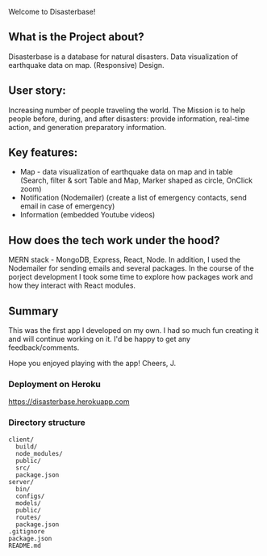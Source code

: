 Welcome to Disasterbase!

## What is the Project about?
Disasterbase is a database for natural disasters. Data visualization of earthquake data on map. (Responsive) Design.

## User story:
Increasing number of people traveling the world. The Mission is to help people before, during, and after disasters: provide information, real-time action, and generation preparatory information. 

## Key features:
- Map - data visualization of earthquake data on map and in table (Search, filter & sort Table and Map, Marker shaped as circle, OnClick zoom)
- Notification (Nodemailer) (create a list of emergency contacts, send email in case of emergency)
- Information (embedded Youtube videos)

## How does the tech work under the hood?
MERN stack - MongoDB, Express, React, Node. In addition, I used the Nodemailer for sending emails and several packages. In the course of the porject development I took some time to explore how packages work and how they interact with React modules. 

## Summary
This was the first app I developed on my own. I had so much fun creating it and will continue working on it. I'd be happy to get any feedback/comments.

Hope you enjoyed playing with the app! Cheers, J.

### Deployment on Heroku
https://disasterbase.herokuapp.com

### Directory structure
```
client/
  build/
  node_modules/
  public/
  src/
  package.json
server/
  bin/
  configs/
  models/
  public/
  routes/
  package.json
.gitignore
package.json
README.md
